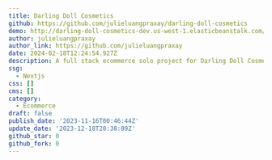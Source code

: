 ```yaml
---
title: Darling Doll Cosmetics
github: https://github.com/julieluangpraxay/darling-doll-cosmetics
demo: http://darling-doll-cosmetics-dev.us-west-1.elasticbeanstalk.com/
author: julieluangpraxay
author_link: https://github.com/julieluangpraxay
date: 2024-02-18T12:24:54.927Z
description: A full stack ecommerce solo project for Darling Doll Cosmetics
ssg:
  - Nextjs
css: []
cms: []
category:
  - Ecommerce
draft: false
publish_date: '2023-11-16T00:46:44Z'
update_date: '2023-12-18T20:38:09Z'
github_star: 0
github_fork: 0
---
```

